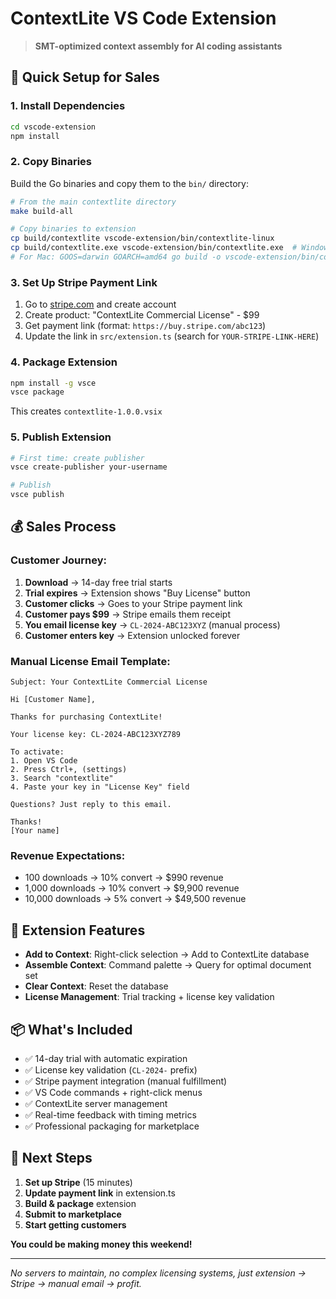 # ContextLite VS Code Extension

> **SMT-optimized context assembly for AI coding assistants**

## 🚀 Quick Setup for Sales

### 1. Install Dependencies

```bash
cd vscode-extension
npm install
```

### 2. Copy Binaries

Build the Go binaries and copy them to the `bin/` directory:

```bash
# From the main contextlite directory
make build-all

# Copy binaries to extension
cp build/contextlite vscode-extension/bin/contextlite-linux
cp build/contextlite.exe vscode-extension/bin/contextlite.exe  # Windows
# For Mac: GOOS=darwin GOARCH=amd64 go build -o vscode-extension/bin/contextlite-mac ./cmd/contextlite
```

### 3. Set Up Stripe Payment Link

1. Go to [stripe.com](https://stripe.com) and create account
2. Create product: "ContextLite Commercial License" - $99
3. Get payment link (format: `https://buy.stripe.com/abc123`)
4. Update the link in `src/extension.ts` (search for `YOUR-STRIPE-LINK-HERE`)

### 4. Package Extension

```bash
npm install -g vsce
vsce package
```

This creates `contextlite-1.0.0.vsix`

### 5. Publish Extension

```bash
# First time: create publisher
vsce create-publisher your-username

# Publish
vsce publish
```

## 💰 Sales Process

### Customer Journey:
1. **Download** → 14-day free trial starts
2. **Trial expires** → Extension shows "Buy License" button  
3. **Customer clicks** → Goes to your Stripe payment link
4. **Customer pays $99** → Stripe emails them receipt
5. **You email license key** → `CL-2024-ABC123XYZ` (manual process)
6. **Customer enters key** → Extension unlocked forever

### Manual License Email Template:

```
Subject: Your ContextLite Commercial License

Hi [Customer Name],

Thanks for purchasing ContextLite! 

Your license key: CL-2024-ABC123XYZ789

To activate:
1. Open VS Code  
2. Press Ctrl+, (settings)
3. Search "contextlite"
4. Paste your key in "License Key" field

Questions? Just reply to this email.

Thanks!
[Your name]
```

### Revenue Expectations:
- 100 downloads → 10% convert → $990 revenue
- 1,000 downloads → 10% convert → $9,900 revenue  
- 10,000 downloads → 5% convert → $49,500 revenue

## 🔧 Extension Features

- **Add to Context**: Right-click selection → Add to ContextLite database
- **Assemble Context**: Command palette → Query for optimal document set
- **Clear Context**: Reset the database
- **License Management**: Trial tracking + license key validation

## 📦 What's Included

- ✅ 14-day trial with automatic expiration
- ✅ License key validation (`CL-2024-` prefix)
- ✅ Stripe payment integration (manual fulfillment)
- ✅ VS Code commands + right-click menus
- ✅ ContextLite server management
- ✅ Real-time feedback with timing metrics
- ✅ Professional packaging for marketplace

## 🎯 Next Steps

1. **Set up Stripe** (15 minutes)
2. **Update payment link** in extension.ts
3. **Build & package** extension
4. **Submit to marketplace** 
5. **Start getting customers**

**You could be making money this weekend!**

---

*No servers to maintain, no complex licensing systems, just extension → Stripe → manual email → profit.*

